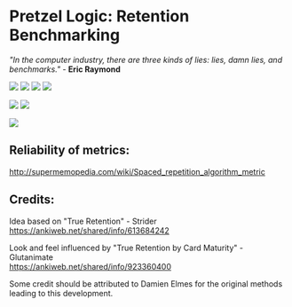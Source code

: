 # Pretzel Logic: Retention Benchmarking

<i>"In the computer industry, there are three kinds of lies: lies, damn lies, and benchmarks."</i> - <b>Eric Raymond</b>  


<img src="https://raw.githubusercontent.com/lovac42/PretzelLogic/master/screenshots/title.jpg">  

<img src="https://raw.githubusercontent.com/lovac42/PretzelLogic/master/screenshots/classic.png">  

<img src="https://raw.githubusercontent.com/lovac42/PretzelLogic/master/screenshots/grade1.png">  

<img src="https://raw.githubusercontent.com/lovac42/PretzelLogic/master/screenshots/grade2.png">  

<img src="https://raw.githubusercontent.com/lovac42/PretzelLogic/master/screenshots/jp.png"> <img src="https://raw.githubusercontent.com/lovac42/PretzelLogic/master/screenshots/eo.png">  

<img src="https://raw.githubusercontent.com/lovac42/PretzelLogic/master/screenshots/json.png">  


## Reliability of metrics:
http://supermemopedia.com/wiki/Spaced_repetition_algorithm_metric


## Credits:
Idea based on "True Retention" - Strider  
https://ankiweb.net/shared/info/613684242

Look and feel influenced by "True Retention by Card Maturity" - Glutanimate  
https://ankiweb.net/shared/info/923360400

Some credit should be attributed to Damien Elmes for the original methods leading to this development.

